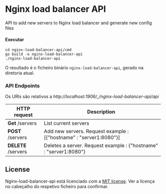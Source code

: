 # Nginx load balancer API
API to add new servers to Nginx load balancer and generate new config files

#### Executar

```
cd nginx-load-balancer-api/cmd
go build -o nginx-load-balancer-api
./nginx-load-balancer-api
```

O resultado é o ficheiro binário `nginx-load-balancer-api`, gerado na diretoria atual.

### API Endpoints

Os URIs são relativos a *http://localhost:1906/_/nginx-load-balancer-api/api*

HTTP request | Description
------------ | -------------
**Get** /servers | List current servers
**POST** /servers | Add new servers. Request example : [{"hostname" : "server1:8080"}]
**DELETE** /servers | Deletes a server. Request example : {"hostname" : "server1:8080"} <!---TODO fix delete-->


## License

Nginx-load-balancer-api está licenciado com a [MIT license](../LICENSE). Ver a licença no cabeçalho do respetivo ficheiro para confirmar.
